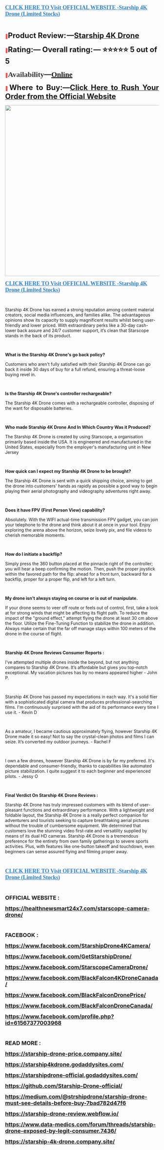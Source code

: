 <p align="left"><strong><a href="https://healthnewsmart24x7.com/starscope-camera-drone-buy/" target="_blank"><span style="color: #2b7ed2;"><span style="font-family: source-serif-pro, Georgia, Cambria, 'Times New Roman', Times, serif;"><span style="font-size: large;"><span lang="en-US"><u>CLICK HERE TO Visit OFFICIAL WEBSITE -Starship 4K Drone (Limited Stocks)</u></span></span></span></span></a></strong></p>
<p>&nbsp;</p>
<p align="justify"><span style="color: #ff0000;">📣</span><span style="font-size: x-large;"><span lang="en-US"><strong>Product Review: &mdash;</strong></span></span><a href="https://www.facebook.com/StarshipDrone4KCamera/" target="_blank"><span style="font-size: x-large;"><span lang="en-US"><strong>Starship 4K Drone</strong></span></span></a></p>
<p><span style="color: #ff0000;">📣</span><span style="font-size: x-large;"><span lang="en-US"><strong>Rating:&mdash; Overall rating: &mdash; ⭐⭐⭐⭐⭐ 5 out of 5</strong></span></span></p>
<p><strong><span style="color: #ff0000;">📣</span></strong><strong><span style="color: #323335;"><span style="font-family: 'PT Serif', serif;"><span style="font-size: x-large;"><span lang="en-US"><strong>Availability</strong></span></span></span></span></strong><strong><span style="color: #323335;"><span style="font-size: x-large;">&mdash;</span></span></strong><strong><a href="https://www.facebook.com/GetStarshipDrone/" target="_blank"><span style="font-family: 'PT Serif', serif;"><span style="font-size: x-large;"><span lang="en-US"><u><strong>Online</strong></u></span></span></span></a></strong></p>
<p align="justify"><span style="color: #ff0000;">📣</span><span style="font-size: x-large;"><span lang="en-US"><strong>Where to Buy:&mdash;</strong></span></span><a href="https://www.facebook.com/StarscopeCameraDrone/"><span style="font-size: x-large;"><strong>Click Here to Rush Your Order from the Official Website</strong></span></a></p>
<p align="justify"><span style="font-size: x-large;"><strong><img src="https://healthnewsmart24x7.com/wp-content/uploads/2024/10/Starship-Drone-1536x559.png" alt="" width="1536" height="559" /></strong></span></p>
<p align="left"><strong><a href="https://healthnewsmart24x7.com/starscope-camera-drone-buy/" target="_blank"><span style="color: #2b7ed2;"><span style="font-family: source-serif-pro, Georgia, Cambria, 'Times New Roman', Times, serif;"><span style="font-size: large;"><span lang="en-US"><u><strong>CLICK HERE TO Visit OFFICIAL WEBSITE -Starship 4K Drone (Limited Stocks)</strong></u></span></span></span></span></a></strong></p>
<p align="left">&nbsp;</p>
<p>Starship 4K Drone has earned a strong reputation among content material creators, social media influencers, and families alike. The advantageous opinions show its capacity to supply magnificent results whilst being user-friendly and lower priced. With extraordinary perks like a 30-day cash-lower back assure and 24/7 customer support, it&rsquo;s clean that Starscope stands in the back of its product.</p>
<p>&nbsp;</p>
<p><strong>What is the Starship 4K Drone's go back policy?</strong></p>
<p>Customers who aren't fully satisfied with their Starship 4K Drone can go back it inside 30 days of buy for a full refund, ensuring a threat-loose buying revel in.</p>
<p>&nbsp;</p>
<p><strong>Is the Starship 4K Drone's controller rechargeable?</strong></p>
<p>The Starship 4K Drone comes with a rechargeable controller, disposing of the want for disposable batteries.</p>
<p>&nbsp;</p>
<p><strong>Who made Starship 4K Drone And In Which Country Was it Produced?</strong></p>
<p>The Starship 4K Drone is created by using Starscope, a organisation primarily based inside the USA. It is engineered and manufactured in the United States, especially from the employer's manufacturing unit in New Jersey</p>
<p>&nbsp;</p>
<p><strong>How quick can I expect my Starship 4K Drone to be brought?</strong></p>
<p>The Starship 4K Drone is sent with a quick shipping choice, aiming to get the drone into customers' hands as rapidly as possible a good way to begin playing their aerial photography and videography adventures right away.</p>
<p>&nbsp;</p>
<p><strong>Does it have FPV (First Person View) capability?</strong></p>
<p>Absolutely. With the WIFI actual-time transmission FPV gadget, you can join your telephone to the drone and think about it at once in your tool. Enjoy exploring the arena above the horizon, seize lovely pix, and file videos to cherish memorable moments.</p>
<p>&nbsp;</p>
<p><strong>How do I initiate a backflip?</strong></p>
<p>Simply press the 360 button placed at the pinnacle right of the controller; you will hear a beep confirming the motion. Then, push the proper joystick within the favored path for the flip: ahead for a front turn, backward for a backflip, proper for a proper flip, and left for a left turn.</p>
<p>&nbsp;</p>
<p><strong>My drone isn't always staying on course or is out of manipulate.</strong></p>
<p>If your drone seems to veer off route or feels out of control, first, take a look at for strong winds that might be affecting its flight path. To reduce the impact of the "ground effect," attempt flying the drone at least 30 cm above the floor. Utilize the Fine-Tuning Function to stabilize the drone in addition. Always make certain that the far off manage stays within 100 meters of the drone in the course of flight.</p>
<p>&nbsp;</p>
<p><strong>Starship 4K Drone Reviews Consumer Reports :</strong></p>
<p>I&rsquo;ve attempted multiple drones inside the beyond, but not anything compares to Starship 4K Drone. It&rsquo;s affordable but gives you top-notch exceptional. My vacation pictures has by no means appeared higher - John P.</p>
<p>&nbsp;</p>
<p>Starship 4K Drone has passed my expectations in each way. It's a solid flier with a sophisticated digital camera that produces professional-searching films. I'm continuously surprised with the aid of its performance every time I use it. - Kevin D</p>
<p>&nbsp;</p>
<p>As a amateur, I became cautious approximately flying, however Starship 4K Drone made it so easy! Not to say the crystal-clean photos and films I can seize. It&rsquo;s converted my outdoor journeys. - Rachel F</p>
<p>&nbsp;</p>
<p>I own a few drones, however Starship 4K Drone is by far my preferred. It's dependable and consumer-friendly, thanks to capabilities like automated picture stabilization. I quite suggest it to each beginner and experienced pilots. - Jessy O</p>
<p>&nbsp;</p>
<p><strong>Final Verdict On Starship 4K Drone Reviews :</strong></p>
<p>Starship 4K Drone has truly impressed customers with its blend of user-pleasant functions and extraordinary performance. With a lightweight and foldable layout, the Starship 4K Drone is a really perfect companion for adventurers and tourists seeking to capture breathtaking aerial pictures without the trouble of cumbersome equipment. We determined that customers love the stunning video first-rate and versatility supplied by means of its dual HD cameras. Starship 4K Drone is a tremendous preference for the entirety from own family gatherings to severe sports activities. Plus, with features like one-button takeoff and touchdown, even beginners can sense assured flying and filming proper away.</p>
<p>&nbsp;</p>
<p align="left"><strong><a href="https://healthnewsmart24x7.com/starscope-camera-drone-buy/" target="_blank"><span style="color: #2b7ed2;"><span style="font-family: source-serif-pro, Georgia, Cambria, 'Times New Roman', Times, serif;"><span style="font-size: large;"><span lang="en-US"><u><strong>CLICK HERE TO Visit OFFICIAL WEBSITE -Starship 4K Drone (Limited Stocks)</strong></u></span></span></span></span></a></strong></p>
<p align="left">&nbsp;</p>
<p><span style="font-size: medium;"><span style="font-size: large;"><strong>OFFICIAL WEBSITE :</strong></span></span></p>
<p><span style="font-size: medium;"><a href="https://healthnewsmart24x7.com/starscope-camera-drone/"><span style="font-size: large;"><strong>https://healthnewsmart24x7.com/starscope-camera-drone/</strong></span></a></span></p>
<p>&nbsp;</p>
<p><span style="font-size: medium;"><span style="font-size: large;"><strong>F</strong></span><span style="font-size: large;"><strong>ACEBOOK :</strong></span></span></p>
<p><span style="font-size: medium;"><a href="https://www.facebook.com/StarshipDrone4KCamera/"><span style="font-size: large;"><strong>https://www.facebook.com/StarshipDrone4KCamera/</strong></span></a></span></p>
<p><span style="font-size: medium;"><a href="https://www.facebook.com/GetStarshipDrone/"><span style="font-size: large;"><strong>https://www.facebook.com/GetStarshipDrone/</strong></span></a></span></p>
<p><span style="font-size: medium;"><a href="https://www.facebook.com/StarscopeCameraDrone/"><span style="font-size: large;"><strong>https://www.facebook.com/StarscopeCameraDrone/</strong></span></a></span></p>
<p><span style="font-size: medium;"><a href="https://www.facebook.com/BlackFalcon4KDroneCanada/"><span style="font-size: large;"><strong>https://www.facebook.com/BlackFalcon4KDroneCanada/</strong></span></a></span></p>
<p><span style="font-size: medium;"><a href="https://www.facebook.com/BlackFalconDronePrice/"><span style="font-size: large;"><strong>https://www.facebook.com/BlackFalconDronePrice/</strong></span></a></span></p>
<p><span style="font-size: medium;"><a href="https://www.facebook.com/BlackFalconDroneCanada/"><span style="font-size: large;"><strong>https://www.facebook.com/BlackFalconDroneCanada/</strong></span></a></span></p>
<p><span style="font-size: medium;"><a href="https://www.facebook.com/profile.php?id=61567377003968"><span style="font-size: large;"><strong>https://www.facebook.com/profile.php?id=61567377003968</strong></span></a></span></p>
<p>&nbsp;</p>
<p><span style="font-size: medium;"><span style="font-size: large;"><strong>R</strong></span><span style="font-size: large;"><strong>EAD MORE :</strong></span></span></p>
<p><span style="font-size: medium;"><a href="https://starship-drone-price.company.site/"><span style="font-size: large;"><strong>https://starship-drone-price.company.site/</strong></span></a></span></p>
<p><span style="font-size: medium;"><a href="https://starship4kdrone.godaddysites.com/"><span style="font-size: large;"><strong>https://starship4kdrone.godaddysites.com/</strong></span></a></span></p>
<p><span style="font-size: medium;"><a href="https://starshipdrone-official.godaddysites.com/"><span style="font-size: large;"><strong>https://starshipdrone-official.godaddysites.com/</strong></span></a></span></p>
<p><span style="font-size: medium;"><a href="https://github.com/Starship-Drone-official/"><span style="font-size: large;"><strong>https://github.com/Starship-Drone-official/</strong></span></a></span></p>
<p><span style="font-size: medium;"><a href="https://medium.com/@strshipdrone/starship-drone-must-see-details-before-buy-7bad782d47f6"><span style="font-size: large;"><strong>https://medium.com/@strshipdrone/starship-drone-must-see-details-before-buy-7bad782d47f6</strong></span></a></span></p>
<p><span style="font-size: medium;"><a href="https://starship-drone-review.webflow.io/"><span style="font-size: large;"><strong>https://starship-drone-review.webflow.io/</strong></span></a></span></p>
<p><span style="font-size: medium;"><a href="https://www.data-medics.com/forum/threads/starship-drone-exposed-by-legit-consumer.7436/"><span style="font-size: large;"><strong>https://www.data-medics.com/forum/threads/starship-drone-exposed-by-legit-consumer.7436/</strong></span></a></span></p>
<p><span style="font-size: medium;"><a href="https://starship-4k-drone.company.site/"><span style="font-size: large;"><strong>https://starship-4k-drone.company.site/</strong></span></a></span></p>
